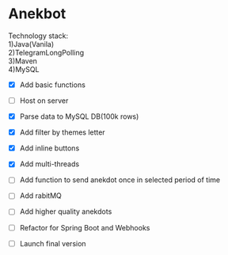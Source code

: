# Anekbot
Technology stack:<br />
1)Java(Vanila)<br />
2)TelegramLongPolling<br />
3)Maven<br />
4)MySQL
- [x] Add basic functions
- [ ] Host on server
- [x] Parse data to MySQL DB(100k rows)
- [x] Add filter by themes letter
- [x] Add inline buttons
- [x] Add multi-threads
- [ ] Add function to send anekdot once in selected period of time
- [ ] Add rabitMQ
- [ ] Add higher quality anekdots
- [ ] Refactor for Spring Boot and Webhooks
- [ ] Launch final version


